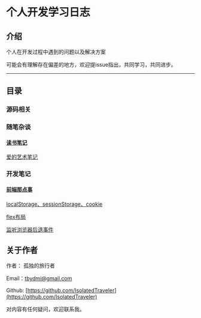# 个人开发学习日志

## 介绍

个人在开发过程中遇到的问题以及解决方案

可能会有理解存在偏差的地方，欢迎提issue指出，共同学习，共同进步。

---

## 目录

### 源码相关

### 随笔杂谈

#### [读书笔记](./fragment/readBook.MarkDown)

[爱的艺术笔记](./fragment/readBook/爱的艺术笔记.MarkDown)

### 开发笔记

#### [前端那点事](./note/webDev.MarkDown)

[localStorage、sessionStorage、cookie](./note/webDev/browser/webStorage.MarkDown)

[flex布局](./note/webDev/css/flex.MarkDown)

[监听浏览器后退事件](./webDev/browser/backEvent.MarkDown)

## 关于作者

作者： 孤独的旅行者

Email：tbydmi@gmail.com

Github: [https://github.com/IsolatedTraveler](https://github.com/IsolatedTraveler)

对内容有任何疑问，欢迎联系我。